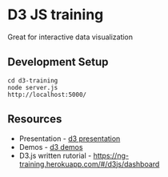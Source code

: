 # D3 JS training

Great for interactive data visualization

## Development Setup

```
cd d3-training
node server.js
http://localhost:5000/
```

## Resources

- Presentation - [d3 presentation](d3js-presentation.zip) 
- Demos - [d3 demos](d3demos)
- D3.js written rutorial - https://ng-training.herokuapp.com/#/d3js/dashboard



